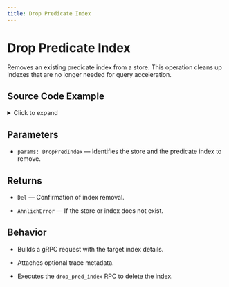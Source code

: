 ```yaml
---
title: Drop Predicate Index
---
```


# Drop Predicate Index

Removes an existing predicate index from a store. This operation cleans up indexes that are no longer needed for query acceleration.

## Source Code Example

<details>
  <summary>Click to expand</summary>

  ```rust
  use ahnlich_client_rs::db::DbClient;
  use ahnlich_types::db::query::DropPredIndex;
  use tokio;


  #[tokio::main]
  async fn main() -> Result<(), Box<dyn std::error::Error>> {
      let addr = "http://127.0.0.1:1369";
      let client = DbClient::new(addr.to_string()).await?;


      // Drop the "role" predicate index from store "Main"
      let drop_index_params = DropPredIndex {
          store: "Main".to_string(),
          predicates: vec!["role".to_string()],
          error_if_not_exists: true, // fail if it doesn't exist
      };


      match client.drop_pred_index(drop_index_params, None).await {
          Ok(result) => println!("Dropped predicate index: {:?}", result),
          Err(e) => eprintln!("Error: {:?}", e),
      }


      Ok(())
  }
  ```
</details>

## Parameters
* `params: DropPredIndex` — Identifies the store and the predicate index to remove.


## Returns
* `Del` — Confirmation of index removal.

* `AhnlichError` — If the store or index does not exist.


## Behavior
* Builds a gRPC request with the target index details.

* Attaches optional trace metadata.

* Executes the `drop_pred_index` RPC to delete the index.